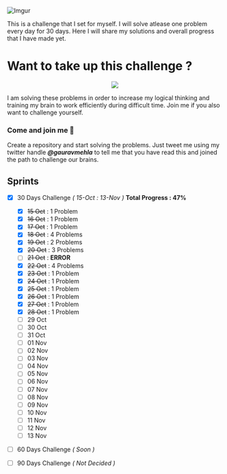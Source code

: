 ![Imgur](https://i.imgur.com/xc2K3tj.jpg)

This is a challenge that I set for myself. I will solve atlease one problem every day for 30 days. Here I will share my solutions and overall progress that I have made yet.

# Want to take up this challenge ? 

<p align="center">
  <img  src="https://i.pinimg.com/736x/01/3d/35/013d359e116d291e21dd00e89ae1d5b9--challenge-accepted-the-challenge.jpg">
</p>

I am solving these problems in order to increase my logical thinking and training my brain to work efficiently during difficult time. Join me if you also want to challenge yourself.

### Come and join me 👋
Create a repository and start solving the problems. Just tweet me using my twitter handle _**@gauravmehla**_ to tell me that you have read this and joined the path to challenge our brains.

## Sprints

- [x] 30 Days Challenge _( 15-Oct : 13-Nov )_ **Total Progress : 47%**
  - [x] ~~15 Oct~~  : 1 Problem
  - [x] ~~16 Oct~~  : 1 Problem
  - [x] ~~17 Oct~~  : 1 Problem
  - [x] ~~18 Oct~~  : 4 Problems
  - [x] ~~19 Oct~~  : 2 Problems
  - [x] ~~20 Oct~~  : 3 Problems
  - [ ] ~~21 Oct~~  : **ERROR**
  - [x] ~~22 Oct~~  : 4 Problems
  - [x] ~~23 Oct~~  : 1 Problem
  - [x] ~~24 Oct~~  : 1 Problem
  - [x] ~~25 Oct~~  : 1 Problem
  - [x] ~~26 Oct~~  : 1 Problem
  - [x] ~~27 Oct~~  : 1 Problem
  - [x] ~~28 Oct~~  : 1 Problem
  - [ ] 29 Oct
  - [ ] 30 Oct
  - [ ] 31 Oct
  - [ ] 01 Nov
  - [ ] 02 Nov
  - [ ] 03 Nov
  - [ ] 04 Nov
  - [ ] 05 Nov
  - [ ] 06 Nov
  - [ ] 07 Nov
  - [ ] 08 Nov
  - [ ] 09 Nov
  - [ ] 10 Nov
  - [ ] 11 Nov
  - [ ] 12 Nov
  - [ ] 13 Nov
  
- [ ] 60 Days Challenge _( Soon )_

- [ ] 90 Days Challenge _( Not Decided )_
